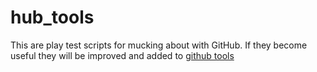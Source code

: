 # hub_tools

This are play test scripts for mucking about with GitHub. If they become useful they will be improved and added to [github tools](https://github.com/mlk/github-tools)

